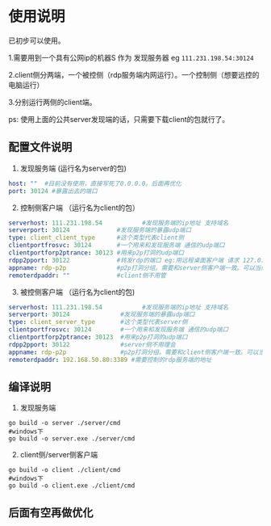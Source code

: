 # 使用说明

已初步可以使用。

1.需要用到一个具有公网ip的机器S 作为 发现服务器 eg `111.231.198.54:30124`

2.client侧分两端，一个被控侧（rdp服务端内网运行）。一个控制侧（想要远控的电脑运行）

3.分别运行两侧的client端。

ps: 使用上面的公共server发现端的话，只需要下载client的包就行了。
## 配置文件说明

1. 发现服务端 (运行名为server的包)

```yaml
host: ""  #目前没有使用，直接写死了0.0.0.0。后面再优化
port: 30124 #暴露出去的端口
```

2. 控制侧客户端 （运行名为client的包）

```yaml
serverhost: 111.231.198.54           #发现服务端的ip地址 支持域名
serverport: 30124             #发现服务端的暴露udp端口
type: client_client_type      #这个类型代表client侧
clientportfrosvc: 30124       #一个用来和发现服务端 通信的udp端口
clientportforp2ptrance: 30123 #用来p2p打洞的udp端口
rdpp2pport: 30122             #转发rdp的端口 eg:用远程桌面客户端 请求 127.0.0.1:30122
appname: rdp-p2p              #p2p打洞分组。需要和server侧客户端一致。可以当做一个简单的密码
remoterdpaddr: ""             #client侧不用管
```

3. 被控侧客户端 （运行名为client的包)

```yaml
serverhost: 111.231.198.54           #发现服务端的ip地址 支持域名
serverport: 30124              #发现服务端的暴露udp端口
type: client_server_type       #这个类型代表server侧
clientportfrosvc: 30124        #一个用来和发现服务端 通信的udp端口
clientportforp2ptrance: 30123  #用来p2p打洞的udp端口
rdpp2pport: 30122              #server侧不用理会
appname: rdp-p2p               #p2p打洞分组。需要和client侧客户端一致。可以当做一个简单的密码
remoterdpaddr: 192.168.50.80:3389 #需要控制的rdp服务端的地址
```

## 编译说明

1. 发现服务端

```shell
go build -o server ./server/cmd
#windows下
go build -o server.exe ./server/cmd
```

2. client侧/server侧客户端

```shell
go build -o client ./client/cmd
#windows下
go build -o client.exe ./client/cmd
```

## 后面有空再做优化
